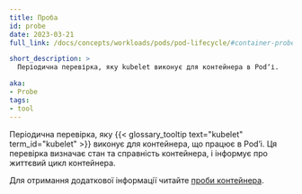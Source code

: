 ```yaml
---
title: Проба
id: probe
date: 2023-03-21
full_link: /docs/concepts/workloads/pods/pod-lifecycle/#container-probes

short_description: >
  Періодична перевірка, яку kubelet виконує для контейнера в Podʼі.

aka:
- Probe
tags:
- tool
---
```


Періодична перевірка, яку {{< glossary_tooltip text="kubelet" term_id="kubelet" >}} виконує для контейнера, що працює в Podʼі. Ця перевірка визначає стан та справність контейнера, і інформує про життєвий цикл контейнера.

<!--more-->

Для отримання додаткової інформації читайте [проби контейнера](/docs/concepts/workloads/pods/pod-lifecycle/#container-probes).
